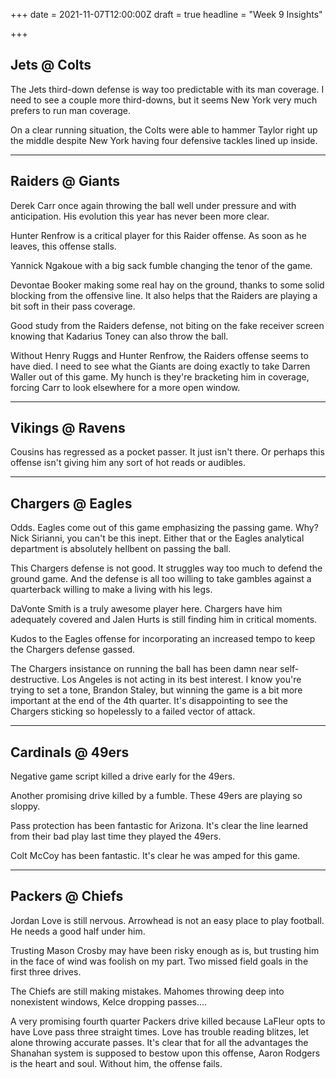 +++
date = 2021-11-07T12:00:00Z
draft = true
headline = "Week 9 Insights"

+++
## Jets @ Colts

The Jets third-down defense is way too predictable with its man coverage. I need to see a couple more third-downs, but it seems New York very much prefers to run man coverage.

On a clear running situation, the Colts were able to hammer Taylor right up the middle despite New York having four defensive tackles lined up inside.

***

## Raiders @ Giants

Derek Carr once again throwing the ball well under pressure and with anticipation. His evolution this year has never been more clear.

Hunter Renfrow is a critical player for this Raider offense. As soon as he leaves, this offense stalls.

Yannick Ngakoue with a big sack fumble changing the tenor of the game.

Devontae Booker making some real hay on the ground, thanks to some solid blocking from the offensive line. It also helps that the Raiders are playing a bit soft in their pass coverage.

Good study from the Raiders defense, not biting on the fake receiver screen knowing that Kadarius Toney can also throw the ball.

Without Henry Ruggs and Hunter Renfrow, the Raiders offense seems to have died. I need to see what the Giants are doing exactly to take Darren Waller out of this game. My hunch is they're bracketing him in coverage, forcing Carr to look elsewhere for a more open window.

***

## Vikings @ Ravens

Cousins has regressed as a pocket passer. It just isn't there. Or perhaps this offense isn't giving him any sort of hot reads or audibles.

***

## Chargers @ Eagles

Odds. Eagles come out of this game emphasizing the passing game. Why? Nick Sirianni, you can't be this inept. Either that or the Eagles analytical department is absolutely hellbent on passing the ball.

This Chargers defense is not good. It struggles way too much to defend the ground game. And the defense is all too willing to take gambles against a quarterback willing to make a living with his legs.

DaVonte Smith is a truly awesome player here. Chargers have him adequately covered and Jalen Hurts is still finding him in critical moments.

Kudos to the Eagles offense for incorporating an increased tempo to keep the Chargers defense gassed.

The Chargers insistance on running the ball has been damn near self-destructive. Los Angeles is not acting in its best interest. I know you're trying to set a tone, Brandon Staley, but winning the game is a bit more important at the end of the 4th quarter. It's disappointing to see the Chargers sticking so hopelessly to a failed vector of attack.

***

## Cardinals @ 49ers

Negative game script killed a drive early for the 49ers.

Another promising drive killed by a fumble. These 49ers are playing so sloppy.

Pass protection has been fantastic for Arizona. It's clear the line learned from their bad play last time they played the 49ers.

Colt McCoy has been fantastic. It's clear he was amped for this game.

***

## Packers @ Chiefs

Jordan Love is still nervous. Arrowhead is not an easy place to play football. He needs a good half under him.

Trusting Mason Crosby may have been risky enough as is, but trusting him in the face of wind was foolish on my part. Two missed field goals in the first three drives. 

The Chiefs are still making mistakes. Mahomes throwing deep into nonexistent windows, Kelce dropping passes....

A very promising fourth quarter Packers drive killed because LaFleur opts to have Love pass three straight times. Love has trouble reading blitzes, let alone throwing accurate passes. It's clear that for all the advantages the Shanahan system is supposed to bestow upon this offense,  Aaron Rodgers is the heart and soul. Without him, the offense fails.